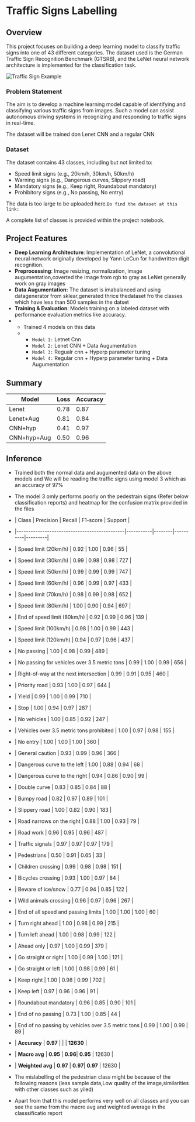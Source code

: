 # Traffic Signs Labelling

## Overview
This project focuses on building a deep learning model to classify traffic signs into one of 43 different categories. The dataset used is the German Traffic Sign Recognition Benchmark (GTSRB), and the LeNet neural network architecture is implemented for the classification task.

![Traffic Sign Example](https://upload.wikimedia.org/wikipedia/commons/b/b6/UK_traffic_sign_543.svg)

### Problem Statement
The aim is to develop a machine learning model capable of identifying and classifying various traffic signs from images. Such a model can assist autonomous driving systems in recognizing and responding to traffic signs in real-time.

The dataset will be trained don Lenet CNN and a regular CNN

### Dataset
The dataset contains 43 classes, including but not limited to:
- Speed limit signs (e.g., 20km/h, 30km/h, 50km/h)
- Warning signs (e.g., Dangerous curves, Slippery road)
- Mandatory signs (e.g., Keep right, Roundabout mandatory)
- Prohibitory signs (e.g., No passing, No entry)

The data is too large to be uploaded here.`Do find the dataset at this link:`

A complete list of classes is provided within the project notebook.

## Project Features
- **Deep Learning Architecture**: Implementation of LeNet, a convolutional neural network originally developed by Yann LeCun for handwritten digit recognition.
- **Preprocessing**: Image resizing, normalization, image augumentation,coverted the image from rgb to gray as LeNet generally work on gray images
- **Data Augumentation:** The dataset is imabalanced and using datagenerator from sklear,generated thrice thedataset fro the classes which have less than 500 samples in the datset
- **Training & Evaluation**: Models training on a labeled dataset with performance evaluation metrics like accuracy.
- - Trained 4 models on this data
  - - `Model 1:` Letnet Cnn
    - `Model 2:` Lenet CNN + Data Augumentation
    - `Model 3:` Regualr cnn + Hyperp parameter tuning
    - `Model 4:` Regular cnn + Hyperp parameter tuning + Data Augumentation
## Summary
| Model         | Loss | Accuracy |
|---------------|------|----------|
| Lenet         | 0.78 | 0.87     |
| Lenet+Aug     | 0.81 | 0.84     |
| CNN+hyp       | 0.41 | 0.97     |
| CNN+hyp+Aug   | 0.50 | 0.96     |

## Inference
- Trained both the normal data and augumented data  on the above models and We will be reading the traffic signs using model 3 which as an accuracy of 97%
- The model 3 omly performs poorly on the pedestrain signs (Refer below classification reports) and heatmap for the confusion matrix provided in the files
- | Class                                        | Precision | Recall | F1-score | Support |
- |----------------------------------------------|-----------|--------|----------|---------|
- | Speed limit (20km/h)                         | 0.92      | 1.00   | 0.96     | 55      |
- | Speed limit (30km/h)                         | 0.99      | 0.98   | 0.98     | 727     |
- | Speed limit (50km/h)                         | 0.99      | 0.99   | 0.99     | 747     |
- | Speed limit (60km/h)                         | 0.96      | 0.99   | 0.97     | 433     |
- | Speed limit (70km/h)                         | 0.98      | 0.99   | 0.98     | 652     |
- | Speed limit (80km/h)                         | 1.00      | 0.90   | 0.94     | 697     |
- | End of speed limit (80km/h)                  | 0.92      | 0.99   | 0.96     | 139     |
- | Speed limit (100km/h)                        | 0.98      | 1.00   | 0.99     | 443     |
- | Speed limit (120km/h)                        | 0.94      | 0.97   | 0.96     | 437     |
- | No passing                                   | 1.00      | 0.98   | 0.99     | 489     |
- | No passing for vehicles over 3.5 metric tons | 0.99      | 1.00   | 0.99     | 656     |
- | Right-of-way at the next intersection        | 0.99      | 0.91   | 0.95     | 460     |
- | Priority road                                | 0.93      | 1.00   | 0.97     | 644     |
- | Yield                                        | 0.99      | 1.00   | 0.99     | 710     |
- | Stop                                         | 1.00      | 0.94   | 0.97     | 287     |
- | No vehicles                                  | 1.00      | 0.85   | 0.92     | 247     |
- | Vehicles over 3.5 metric tons prohibited     | 1.00      | 0.97   | 0.98     | 155     |
- | No entry                                     | 1.00      | 1.00   | 1.00     | 360     |
- | General caution                              | 0.93      | 0.99   | 0.96     | 366     |
- | Dangerous curve to the left                  | 1.00      | 0.88   | 0.94     | 68      |
- | Dangerous curve to the right                 | 0.94      | 0.86   | 0.90     | 99      |
- | Double curve                                 | 0.83      | 0.85   | 0.84     | 88      |
- | Bumpy road                                   | 0.82      | 0.97   | 0.89     | 101     |
- | Slippery road                                | 1.00      | 0.82   | 0.90     | 183     |
- | Road narrows on the right                    | 0.88      | 1.00   | 0.93     | 79      |
- | Road work                                    | 0.96      | 0.95   | 0.96     | 487     |
- | Traffic signals                              | 0.97      | 0.97   | 0.97     | 179     |
- | Pedestrians                                  | 0.50      | 0.91   | 0.65     | 33      |
- | Children crossing                            | 0.99      | 0.98   | 0.98     | 151     |
- | Bicycles crossing                            | 0.93      | 1.00   | 0.97     | 84      |
- | Beware of ice/snow                           | 0.77      | 0.94   | 0.85     | 122     |
- | Wild animals crossing                        | 0.96      | 0.97   | 0.96     | 267     |
- | End of all speed and passing limits          | 1.00      | 1.00   | 1.00     | 60      |
- | Turn right ahead                             | 1.00      | 0.98   | 0.99     | 215     |
- | Turn left ahead                              | 1.00      | 0.98   | 0.99     | 122     |
- | Ahead only                                   | 0.97      | 1.00   | 0.99     | 379     |
- | Go straight or right                         | 1.00      | 0.99   | 1.00     | 121     |
- | Go straight or left                          | 1.00      | 0.98   | 0.99     | 61      |
- | Keep right                                   | 1.00      | 0.98   | 0.99     | 702     |
- | Keep left                                    | 0.97      | 0.96   | 0.96     | 91      |
- | Roundabout mandatory                         | 0.96      | 0.85   | 0.90     | 101     |
- | End of no passing                            | 0.73      | 1.00   | 0.85     | 44      |
- | End of no passing by vehicles over 3.5 metric tons | 0.99 | 1.00   | 0.99     | 89      |
- | **Accuracy**                                 | **0.97**  |        |          | **12630** |
- | **Macro avg**                                | **0.95**  | **0.96**| **0.95** | 12630   |
- | **Weighted avg**                             | **0.97**  | **0.97**| **0.97** | 12630   |

- The mislabelling of the pedestrian class might be because of the following reasons (less sample data,Low quality of the image,similarities with other classes such as yiled)

- Apart from that this model performs very well on all classes and you can see the same from the macro avg and weighted average in the classsificatio report
  



